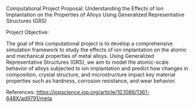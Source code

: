 Computational Project Proposal: Understanding the Effects of Ion Implantation on the Properties of Alloys Using Generalized Representative Structures (GRS)

Project Objective:

The goal of this computational project is to develop a comprehensive simulation framework to study the effects of ion implantation on the atomic and mechanical properties of metal alloys. Using Generalized Representative Structures (GRS), we aim to model the atomic-scale behavior of alloys subjected to ion implantation and predict how changes in composition, crystal structure, and microstructure impact key material properties such as hardness, corrosion resistance, and wear behavior.

References: https://iopscience.iop.org/article/10.1088/1361-648X/ad9791/meta

